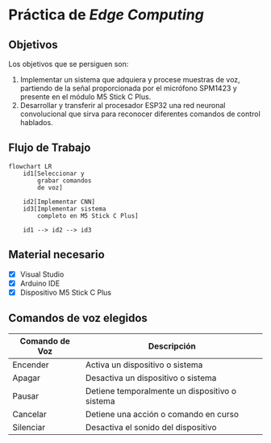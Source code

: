 # Práctica de _Edge Computing_

## Objetivos

Los objetivos que se persiguen son:

1. Implementar un sistema que adquiera y procese muestras de voz, partiendo de la señal proporcionada por el micrófono SPM1423 y presente en el módulo M5 Stick C Plus. 
2. Desarrollar y transferir al procesador ESP32 una red neuronal convolucional que sirva para reconocer diferentes comandos de control hablados.

## Flujo de Trabajo

```mermaid
flowchart LR
    id1[Seleccionar y 
        grabar comandos 
        de voz]

    id2[Implementar CNN]
    id3[Implementar sistema
        completo en M5 Stick C Plus]

    id1 --> id2 --> id3
```

## Material necesario

- [x] Visual Studio
- [x] Arduino IDE
- [x] Dispositivo M5 Stick C Plus

## Comandos de voz elegidos

| Comando de Voz | Descripción                                |
|----------------|--------------------------------------------|
| Encender       | Activa un dispositivo o sistema            |
| Apagar         | Desactiva un dispositivo o sistema         |
| Pausar         | Detiene temporalmente un dispositivo o sistema |
| Cancelar       | Detiene una acción o comando en curso      |
| Silenciar      | Desactiva el sonido del dispositivo        |
